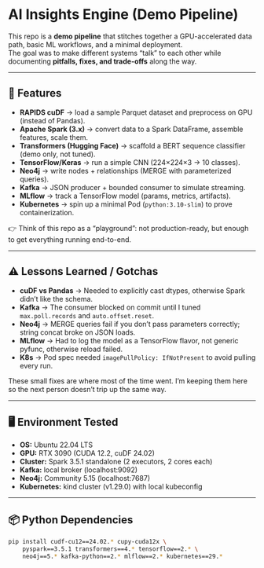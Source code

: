# AI Insights Engine (Demo Pipeline)

This repo is a **demo pipeline** that stitches together a GPU-accelerated data path, basic ML workflows, and a minimal deployment.  
The goal was to make different systems “talk” to each other while documenting **pitfalls, fixes, and trade-offs** along the way.  

---

## 🚀 Features
- **RAPIDS cuDF** → load a sample Parquet dataset and preprocess on GPU (instead of Pandas).  
- **Apache Spark (3.x)** → convert data to a Spark DataFrame, assemble features, scale them.  
- **Transformers (Hugging Face)** → scaffold a BERT sequence classifier (demo only, not tuned).  
- **TensorFlow/Keras** → run a simple CNN (224×224×3 → 10 classes).  
- **Neo4j** → write nodes + relationships (MERGE with parameterized queries).  
- **Kafka** → JSON producer + bounded consumer to simulate streaming.  
- **MLflow** → track a TensorFlow model (params, metrics, artifacts).  
- **Kubernetes** → spin up a minimal Pod (`python:3.10-slim`) to prove containerization.  

👉 Think of this repo as a “playground”: not production-ready, but enough to get everything running end-to-end.  

---

## ⚠️ Lessons Learned / Gotchas
- **cuDF vs Pandas** → Needed to explicitly cast dtypes, otherwise Spark didn’t like the schema.  
- **Kafka** → The consumer blocked on commit until I tuned `max.poll.records` and `auto.offset.reset`.  
- **Neo4j** → MERGE queries fail if you don’t pass parameters correctly; string concat broke on JSON loads.  
- **MLflow** → Had to log the model as a TensorFlow flavor, not generic pyfunc, otherwise reload failed.  
- **K8s** → Pod spec needed `imagePullPolicy: IfNotPresent` to avoid pulling every run.  

These small fixes are where most of the time went. I’m keeping them here so the next person doesn’t trip up the same way.  

---

## 🖥️ Environment Tested
- **OS:** Ubuntu 22.04 LTS  
- **GPU:** RTX 3090 (CUDA 12.2, cuDF 24.02)  
- **Cluster:** Spark 3.5.1 standalone (2 executors, 2 cores each)  
- **Kafka:** local broker (localhost:9092)  
- **Neo4j:** Community 5.15 (localhost:7687)  
- **Kubernetes:** kind cluster (v1.29.0) with local kubeconfig  

---

## 📦 Python Dependencies
```bash
pip install cudf-cu12==24.02.* cupy-cuda12x \
    pyspark==3.5.1 transformers==4.* tensorflow==2.* \
    neo4j==5.* kafka-python==2.* mlflow==2.* kubernetes==29.*
